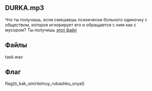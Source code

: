 ## DURKA.mp3
Что ты получишь, если смешаешь психически больного одиночку с обществом, которое игнорирует его и обращается с ним как с мусором? Ты получишь [этот файл](task.wav)

## Файлы
task.wav

## Флаг
flag{ti_kak_smiritelnuy_rubashku_snyal}